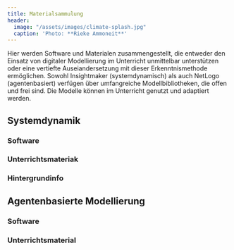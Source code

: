 ```yaml
---
title: Materialsammulung
header:
  image: "/assets/images/climate-splash.jpg"
  caption: 'Photo: **Rieke Ammoneit**'
---
```


Hier werden Software und Materialen zusammengestellt, die entweder den Einsatz von digitaler Modellierung im Unterricht unmittelbar unterstützen oder eine vertiefte Auseiandersetzung mit dieser Erkenntnismethode ermöglichen. Sowohl Insightmaker (systemdynamisch) als auch NetLogo (agentenbasiert) verfügen über umfangreiche Modellbibliotheken, die offen und frei sind. Die Modelle können im Unterricht genutzt und adaptiert werden.
<!--more-->

## Systemdynamik
### Software

### Unterrichtsmateriak

### Hintergrundinfo

## Agentenbasierte Modellierung
### Software

### Unterrichtsmaterial

